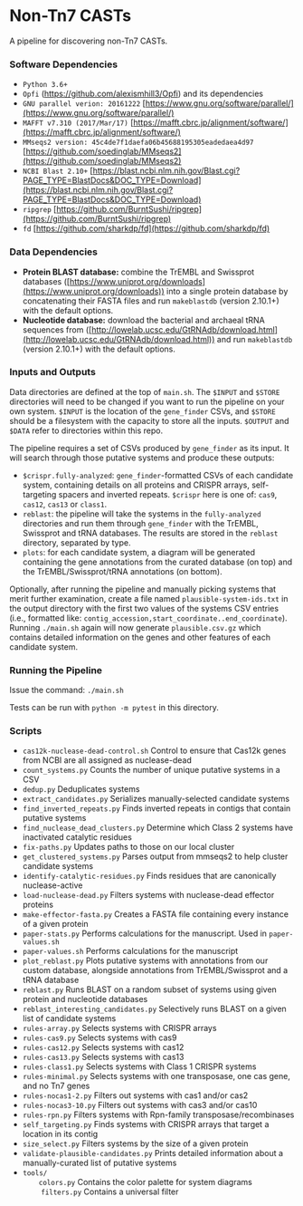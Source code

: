 # Non-Tn7 CASTs

A pipeline for discovering non-Tn7 CASTs.

### Software Dependencies

  - `Python 3.6+`  
  - `Opfi` (https://github.com/alexismhill3/Opfi) and its dependencies  
  - `GNU parallel verion: 20161222` [https://www.gnu.org/software/parallel/](https://www.gnu.org/software/parallel/)  
  - `MAFFT v7.310 (2017/Mar/17)` [https://mafft.cbrc.jp/alignment/software/](https://mafft.cbrc.jp/alignment/software/)  
  - `MMseqs2 version: 45c4de7f1daefa06b45688195305eadedaea4d97` [https://github.com/soedinglab/MMseqs2](https://github.com/soedinglab/MMseqs2)  
  - `NCBI Blast 2.10+` [https://blast.ncbi.nlm.nih.gov/Blast.cgi?PAGE_TYPE=BlastDocs&DOC_TYPE=Download](https://blast.ncbi.nlm.nih.gov/Blast.cgi?PAGE_TYPE=BlastDocs&DOC_TYPE=Download)  
  - `ripgrep` [https://github.com/BurntSushi/ripgrep](https://github.com/BurntSushi/ripgrep)  
  - `fd` [https://github.com/sharkdp/fd](https://github.com/sharkdp/fd)  

### Data Dependencies

  - **Protein BLAST database:** combine the TrEMBL and Swissprot databases ([https://www.uniprot.org/downloads](https://www.uniprot.org/downloads)) into a single protein database by concatenating their FASTA files and run `makeblastdb` (version 2.10.1+) with the default options.
  - **Nucleotide database:** download the bacterial and archaeal tRNA sequences from ([http://lowelab.ucsc.edu/GtRNAdb/download.html](http://lowelab.ucsc.edu/GtRNAdb/download.html)) and run `makeblastdb` (version 2.10.1+) with the default options.

### Inputs and Outputs

Data directories are defined at the top of `main.sh`. The `$INPUT` and `$STORE` directories will need to be changed if you want to run the pipeline on your own system. `$INPUT` is the location of the `gene_finder` CSVs, and `$STORE` should be a filesystem with the capacity to store all the inputs. `$OUTPUT` and `$DATA` refer to directories within this repo.

The pipeline requires a set of CSVs produced by `gene_finder` as its input. It will search through those putative systems and produce these outputs:
  - `$crispr.fully-analyzed`: `gene_finder`-formatted CSVs of each candidate system, containing details on all proteins and CRISPR arrays, self-targeting spacers and inverted repeats. `$crispr` here is one of: `cas9`, `cas12`, `cas13` or `class1`.
  - `reblast`: the pipeline will take the systems in the `fully-analyzed` directories and run them through `gene_finder` with the TrEMBL, Swissprot and tRNA databases. The results are stored in the `reblast` directory, separated by type.
  - `plots`: for each candidate system, a diagram will be generated containing the gene annotations from the curated database (on top) and the TrEMBL/Swissprot/tRNA annotations (on bottom).

Optionally, after running the pipeline and manually picking systems that merit further examination, create a file named `plausible-system-ids.txt` in the output directory with the first two values of the systems CSV entries (i.e., formatted like: `contig_accession,start_coordinate..end_coordinate`). Running `./main.sh` again will now generate `plausible.csv.gz` which contains detailed information on the genes and other features of each candidate system.

### Running the Pipeline

Issue the command: `./main.sh`  

Tests can be run with `python -m pytest` in this directory.  

### Scripts

  - `cas12k-nuclease-dead-control.sh` Control to ensure that Cas12k genes from NCBI are all assigned as nuclease-dead
  - `count_systems.py` Counts the number of unique putative systems in a CSV 
  - `dedup.py` Deduplicates systems  
  - `extract_candidates.py` Serializes manually-selected candidate systems
  - `find_inverted_repeats.py` Finds inverted repeats in contigs that contain putative systems
  - `find_nuclease_dead_clusters.py` Determine which Class 2 systems have inactivated catalytic residues
  - `fix-paths.py` Updates paths to those on our local cluster  
  - `get_clustered_systems.py` Parses output from mmseqs2 to help cluster candidate systems
  - `identify-catalytic-residues.py` Finds residues that are canonically nuclease-active  
  - `load-nuclease-dead.py` Filters systems with nuclease-dead effector proteins  
  - `make-effector-fasta.py` Creates a FASTA file containing every instance of a given protein  
  - `paper-stats.py` Performs calculations for the manuscript. Used in `paper-values.sh`  
  - `paper-values.sh` Performs calculations for the manuscript  
  - `plot_reblast.py` Plots putative systems with annotations from our custom database, alongside annotations from TrEMBL/Swissprot and a tRNA database  
  - `reblast.py` Runs BLAST on a random subset of systems using given protein and nucleotide databases  
  - `reblast_interesting_candidates.py` Selectively runs BLAST on a given list of candidate systems 
  - `rules-array.py` Selects systems with CRISPR arrays
  - `rules-cas9.py` Selects systems with cas9  
  - `rules-cas12.py` Selects systems with cas12  
  - `rules-cas13.py` Selects systems with cas13  
  - `rules-class1.py` Selects systems with Class 1 CRISPR systems  
  - `rules-minimal.py` Selects systems with one transposase, one cas gene, and no Tn7 genes
  - `rules-nocas1-2.py` Filters out systems with cas1 and/or cas2  
  - `rules-nocas3-10.py` Filters out systems with cas3 and/or cas10  
  - `rules-rpn.py` Filters systems with Rpn-family transposase/recombinases
  - `self_targeting.py` Finds systems with CRISPR arrays that target a location in its contig  
  - `size_select.py` Filters systems by the size of a given protein  
  - `validate-plausible-candidates.py` Prints detailed information about a manually-curated list of putative systems  
  - `tools/`  
    `colors.py` Contains the color palette for system diagrams  
    `filters.py` Contains a universal filter  
